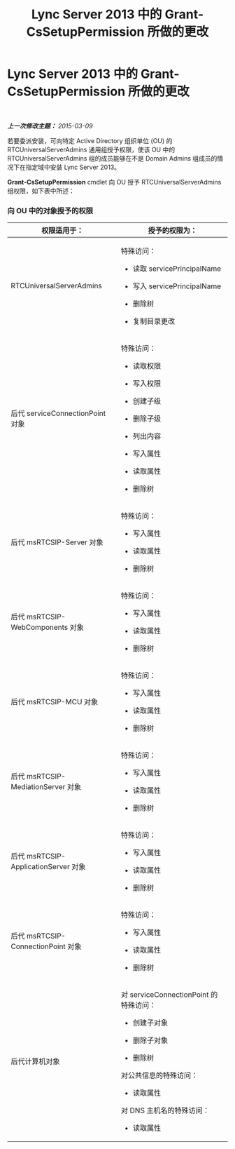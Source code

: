 ﻿---
title: Lync Server 2013 中的 Grant-CsSetupPermission 所做的更改
TOCTitle: Lync Server 2013 中的 Grant-CsSetupPermission 所做的更改
ms:assetid: c5801f48-14e3-4fdd-8f14-d52e7af07a57
ms:mtpsurl: https://technet.microsoft.com/zh-cn/library/JJ205250(v=OCS.15)
ms:contentKeyID: 49314181
ms.date: 05/19/2016
mtps_version: v=OCS.15
ms.translationtype: HT
---

# Lync Server 2013 中的 Grant-CsSetupPermission 所做的更改

 

_**上一次修改主题：** 2015-03-09_

若要委派安装，可向特定 Active Directory 组织单位 (OU) 的 RTCUniversalServerAdmins 通用组授予权限，使该 OU 中的 RTCUniversalServerAdmins 组的成员能够在不是 Domain Admins 组成员的情况下在指定域中安装 Lync Server 2013。

**Grant-CsSetupPermission** cmdlet 向 OU 授予 RTCUniversalServerAdmins 组权限，如下表中所述：

### 向 OU 中的对象授予的权限

<table>
<colgroup>
<col style="width: 50%" />
<col style="width: 50%" />
</colgroup>
<thead>
<tr class="header">
<th>权限适用于：</th>
<th>授予的权限为：</th>
</tr>
</thead>
<tbody>
<tr class="odd">
<td><p>RTCUniversalServerAdmins</p></td>
<td><p>特殊访问：</p>
<ul>
<li><p>读取 servicePrincipalName</p></li>
<li><p>写入 servicePrincipalName</p></li>
<li><p>删除树</p></li>
<li><p>复制目录更改</p></li>
</ul></td>
</tr>
<tr class="even">
<td><p>后代 serviceConnectionPoint 对象</p></td>
<td><p>特殊访问：</p>
<ul>
<li><p>读取权限</p></li>
<li><p>写入权限</p></li>
<li><p>创建子级</p></li>
<li><p>删除子级</p></li>
<li><p>列出内容</p></li>
<li><p>写入属性</p></li>
<li><p>读取属性</p></li>
<li><p>删除树</p></li>
</ul></td>
</tr>
<tr class="odd">
<td><p>后代 msRTCSIP-Server 对象</p></td>
<td><p>特殊访问：</p>
<ul>
<li><p>写入属性</p></li>
<li><p>读取属性</p></li>
<li><p>删除树</p></li>
</ul></td>
</tr>
<tr class="even">
<td><p>后代 msRTCSIP-WebComponents 对象</p></td>
<td><p>特殊访问：</p>
<ul>
<li><p>写入属性</p></li>
<li><p>读取属性</p></li>
<li><p>删除树</p></li>
</ul></td>
</tr>
<tr class="odd">
<td><p>后代 msRTCSIP-MCU 对象</p></td>
<td><p>特殊访问：</p>
<ul>
<li><p>写入属性</p></li>
<li><p>读取属性</p></li>
<li><p>删除树</p></li>
</ul></td>
</tr>
<tr class="even">
<td><p>后代 msRTCSIP-MediationServer 对象</p></td>
<td><p>特殊访问：</p>
<ul>
<li><p>写入属性</p></li>
<li><p>读取属性</p></li>
<li><p>删除树</p></li>
</ul></td>
</tr>
<tr class="odd">
<td><p>后代 msRTCSIP-ApplicationServer 对象</p></td>
<td><p>特殊访问：</p>
<ul>
<li><p>写入属性</p></li>
<li><p>读取属性</p></li>
<li><p>删除树</p></li>
</ul></td>
</tr>
<tr class="even">
<td><p>后代 msRTCSIP-ConnectionPoint 对象</p></td>
<td><p>特殊访问：</p>
<ul>
<li><p>写入属性</p></li>
<li><p>读取属性</p></li>
<li><p>删除树</p></li>
</ul></td>
</tr>
<tr class="odd">
<td><p>后代计算机对象</p></td>
<td><p>对 serviceConnectionPoint 的特殊访问：</p>
<ul>
<li><p>创建子对象</p></li>
<li><p>删除子对象</p></li>
<li><p>删除树</p></li>
</ul>
<p>对公共信息的特殊访问：</p>
<ul>
<li><p>读取属性</p></li>
</ul>
<p>对 DNS 主机名的特殊访问：</p>
<ul>
<li><p>读取属性</p></li>
</ul></td>
</tr>
</tbody>
</table>

